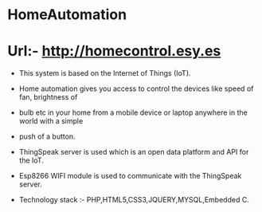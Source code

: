 # HomeAutomation

# Url:- http://homecontrol.esy.es

* This system is based on the Internet of Things (IoT).

* Home automation gives you access to control the devices like speed of fan, brightness of
* bulb etc in your home from a mobile device or laptop anywhere in the world with a simple
* push of a button.

* ThingSpeak server is used which is an open data platform and API for the IoT.

* Esp8266 WIFI module is used to communicate with the ThingSpeak server.

* Technology stack :- PHP,HTML5,CSS3,JQUERY,MYSQL,Embedded C.
